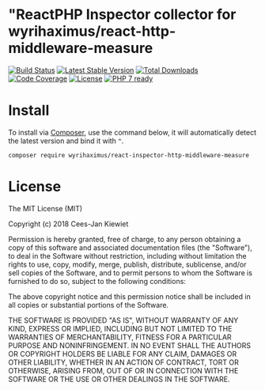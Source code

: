 # "ReactPHP Inspector collector for wyrihaximus/react-http-middleware-measure

[![Build Status](https://travis-ci.com/WyriHaximus/reactphp-inspector-http-middleware-measure.svg?branch=master)](https://travis-ci.com/WyriHaximus/reactphp-inspector-http-middleware-measure)
[![Latest Stable Version](https://poser.pugx.org/WyriHaximus/react-inspector-http-middleware-measure/v/stable.png)](https://packagist.org/packages/WyriHaximus/react-inspector-http-middleware-measure)
[![Total Downloads](https://poser.pugx.org/WyriHaximus/react-inspector-http-middleware-measure/downloads.png)](https://packagist.org/packages/WyriHaximus/react-inspector-http-middleware-measure)
[![Code Coverage](https://scrutinizer-ci.com/g/WyriHaximus/reactphp-inspector-http-middleware-measure/badges/coverage.png?b=master)](https://scrutinizer-ci.com/g/WyriHaximus/reactphp-inspector-http-middleware-measure/?branch=master)
[![License](https://poser.pugx.org/WyriHaximus/react-inspector-http-middleware-measure/license.png)](https://packagist.org/packages/WyriHaximus/react-inspector-http-middleware-measure)
[![PHP 7 ready](http://php7ready.timesplinter.ch/WyriHaximus/reactphp-http-middleware-clear-body/badge.svg)](https://travis-ci.org/WyriHaximus/reactphp-http-middleware-clear-body)

# Install

To install via [Composer](http://getcomposer.org/), use the command below, it will automatically detect the latest version and bind it with `^`.

```
composer require wyrihaximus/react-inspector-http-middleware-measure
```

# License

The MIT License (MIT)

Copyright (c) 2018 Cees-Jan Kiewiet

Permission is hereby granted, free of charge, to any person obtaining a copy
of this software and associated documentation files (the "Software"), to deal
in the Software without restriction, including without limitation the rights
to use, copy, modify, merge, publish, distribute, sublicense, and/or sell
copies of the Software, and to permit persons to whom the Software is
furnished to do so, subject to the following conditions:

The above copyright notice and this permission notice shall be included in all
copies or substantial portions of the Software.

THE SOFTWARE IS PROVIDED "AS IS", WITHOUT WARRANTY OF ANY KIND, EXPRESS OR
IMPLIED, INCLUDING BUT NOT LIMITED TO THE WARRANTIES OF MERCHANTABILITY,
FITNESS FOR A PARTICULAR PURPOSE AND NONINFRINGEMENT. IN NO EVENT SHALL THE
AUTHORS OR COPYRIGHT HOLDERS BE LIABLE FOR ANY CLAIM, DAMAGES OR OTHER
LIABILITY, WHETHER IN AN ACTION OF CONTRACT, TORT OR OTHERWISE, ARISING FROM,
OUT OF OR IN CONNECTION WITH THE SOFTWARE OR THE USE OR OTHER DEALINGS IN THE
SOFTWARE.
